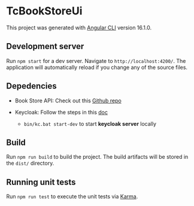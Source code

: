 # TcBookStoreUi

This project was generated with [Angular CLI](https://github.com/angular/angular-cli) version 16.1.0.

## Development server

Run `npm start` for a dev server. Navigate to `http://localhost:4200/`. The application will automatically reload if you change any of the source files.

## Depedencies

- Book Store API: Check out this [Github repo](https://github.com/TuanMc/tc-book-store-api)

- Keycloak: Follow the steps in this [doc](https://www.keycloak.org/guides#getting-started) 
  - ```bin/kc.bat start-dev``` to start **keycloak server** locally

## Build

Run `npm run build` to build the project. The build artifacts will be stored in the `dist/` directory.

## Running unit tests

Run `npm run test` to execute the unit tests via [Karma](https://karma-runner.github.io).

<!-- 
## Running end-to-end tests

Run `ng e2e` to execute the end-to-end tests via a platform of your choice. To use this command, you need to first add a package that implements end-to-end testing capabilities.

## Further help

To get more help on the Angular CLI use `ng help` or go check out the [Angular CLI Overview and Command Reference](https://angular.io/cli) page. -->
